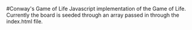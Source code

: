 #Conway's Game of Life
Javascript implementation of the Game of Life. Currently the board is seeded through an array passed in through the index.html file.